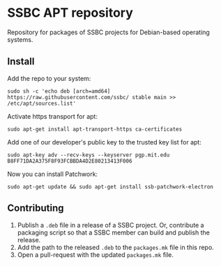 # SSBC APT repository

Repository for packages of SSBC projects for Debian-based operating systems.

## Install

Add the repo to your system:

	sudo sh -c 'echo deb [arch=amd64] https://raw.githubusercontent.com/ssbc/ stable main >> /etc/apt/sources.list'

Activate https transport for apt:

	sudo apt-get install apt-transport-https ca-certificates

Add one of our developer's public key to the trusted key list for apt:

	sudo apt-key adv --recv-keys --keyserver pgp.mit.edu B8FF71DA2A375F8F93FCBBDA4D2E80213413F006

Now you can install Patchwork:

	sudo apt-get update && sudo apt-get install ssb-patchwork-electron

## Contributing

1. Publish a `.deb` file in a release of a SSBC project. Or, contribute
  a packaging script so that a SSBC member can build and publish the release.
2. Add the path to the released `.deb` to the `packages.mk` file in this repo.
3. Open a pull-request with the updated `packages.mk` file.
